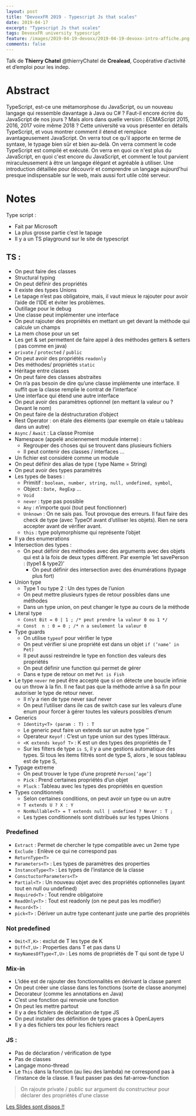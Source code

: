 ```yaml
---
layout: post
title: "DevoxxFR 2019 - Typescript Js that scales"
date: 2019-04-17
excerpt: "Typescript Js that scales"
tags: DevoxxFR university typescript
feature: /images/2019-04-19-devoxx/2019-04-19-devoxx-intro-affiche.png
comments: false
---
```


Talk de __Thierry Chatel__ @thierryChatel de __Crealead__, Coopérative d’activité et d’emploi pour les indep.


# Abstract
TypeScript, est-ce une métamorphose du JavaScript, ou un nouveau langage qui ressemble davantage à Java ou C# ? Faut-il encore écrire du JavaScript de nos jours ? Mais alors dans quelle version : ECMAScript 2015, 2016, 2017 voire même 2018 ?
Cette université va vous présenter en détails TypeScript, et vous montrer comment il étend et remplace avantageusement JavaScript. On verra tout ce qu'il apporte en terme de syntaxe, le typage bien sûr et bien au-delà. On verra comment le code TypeScript est compilé et exécuté. On verra en quoi ce n'est plus du JavaScript, en quoi c'est encore du JavaScript, et comment le tout parvient miraculeusement à être un langage élégant et agréable à utiliser.
Une introduction détaillée pour découvrir et comprendre un langage aujourd'hui presque indispensable sur le web, mais aussi fort utile côté serveur.


# Notes

Type script :
- Fait par Microsoft
- La plus grosse partie c’est le tapage
- Il y a un TS playground sur le site de typescript


## TS :
- On peut faire des classes
- Structural typing
- On peut définir des propriétés
- Il existe des types Unions
- Le tapage n’est pas obligatoire, mais, il vaut mieux le rajouter pour avoir l’aide de l’IDE et éviter les problèmes.
- Outillage pour le debug
- Une classe peut implémenter une interface
- On peut rajouter des propriétés en mettant un get devant la méthode qui calcule un champs
- La mem chose pour un set
- Les get & set permettent de faire appel à des méthodes getters & setters ( pas comme en java)
- `private` / `protected` / `public`
- On peut avoir des propriétés `readonly`
- Des méthodes/ propriétés `static`
- Héritage entre classes
- On peut faire des classes abstraites
- On n’a pas besoin de dire qu’une classe implémente une interface. Il suffit que la classe remplie le contrat de l’interface`
- Une interface qui étend une autre interface
- On peut avoir des paramètres optionnel (en mettant la valeur ou ? Devant le nom)
- On peut faire de la déstructuration d’object
- Rest Operator : on étale des éléments (par exemple on étale u tableau dans un autre)
- `Async` / `Await` : La classe Promise
- Namespace (appelé anciennement module interne) :
  - Regrouper des choses qui se trouvent dans plusieurs fichiers
  - Il peut contenir des classes / interfaces …
- Un fichier est considéré comme un module
- On peut définir des alias de type ( type Name = String)
- On peut avoir des types paramétrés
- Les types de bases :
  - Primitif : `boolean, number, string, null, undefined, symbol`,
  - Object :  `Date, RegExp` …
  - `Void`
  - `never` : type pas possible
  - `Any` : n’importe quoi (tout peut fonctionner)
  - `Unknown` : On ne sais pas. Tout provoque des erreurs. Il faut faire des check de type (avec TypeOf avant d’utiliser les objets). Rien ne sera accepter avant de vérifier avant.
  - `this` : type polymorphisme qui représente l’objet
- Il ya des enumerations
- Intersection des types :
  - On peut définir des méthodes avec des arguments avec des objets qui est à la fois de deux types différent. Par exemple ‘let savePerson : (type1 & type2)’
    - On peut définir des intersection avec des énumérations (typage plus fort)
- Union type
  - Type 1 ou type 2 : Un des types de l’union
  - On peut mettre plusieurs types de retour possibles dans une méthodes
  - Dans un type union, on peut changer le type au cours de la méthode
- Literal type
  - `Const Bit = 0 | 1 ; /* peut prendre la valeur 0 ou 1 */`
  - `Const  n : 0 = 0 ; /* n a seulement la valeur 0`
- Type guards
  - On utilise `typeof` pour vérifier le type
  - On peut vérifier si une propriété est dans un objet `if (’name’ in Pet)`
  - Il peut aussi restreindre le type en fonction des valeurs des propriétés
  - On peut définir une function qui permet de gérer
  - Dans e type de retour on met `Pet is Fish`
- Le type `never` ne peut être accepté que si on détecte une boucle infinie ou un throw à la fin. Il ne faut pas que la méthode arrive à sa fin pour autoriser le type de retour never.
  - Il n’y a rien de type never sauf never
  - On peut l’utiliser dans ile cas de switch case sur les valeurs d’une enum pour forcer à gérer toutes les valeurs possibles d’enum
- Generics
  - `Identity<T> (param : T) : T`
  - Le generic peut faire un extends sur un autre type ’<T extends Pet>’
  - Operateur `Keyof` : C’est un type union sur des types littéraux.
  - `<K extends keyof T>` : K est un des types des propriétés de T
  - Sur les filters de type `is S`, il y a une gestions automatique des types. Si tous les items filtrés sont de type S, alors , le sous tableau est de type S,
- Typage extreme
  - On peut trouver le type d’une propreté `Person[‘age’]`
  - `Pick` : Prend certaines propriétés d’un objet
  - `Pluck` : Tableau avec les types des propriétés en question
- Types conditionnels
  - Selon certaines conditions, on peut avoir un type ou un autre
  - `T extends U ? X : Y`
  - `NonNullable<T> = T extends null | undefined ? Never : T ;`
  - Les types conditionnels sont distribués sur les types Unions

### Predefined
- `Extract` : Permet de chercher le type compatible avec un 2eme type
- `Exclude` : Enlève ce qui ne correspond pas
- `ReturnType<T>`
- `Parameters<T>` : Les types de paramètres des properties
- `InstanceType<T>` : Les types de l’instance de la classe
- `ConsctuctorParameters<T>`
- `Partial<T>` : Un nouveau objet avec des propriétés optionnelles (ayant tout en null ou undefined)
- `Required<T>` : Tout rendre obligatoire
- `ReadOnly<T>` : Tout est readonly (on ne peut pas les modifier)
- `Record<T>` :
- `pick<T>` : Dériver un autre type contenant juste une partie des propriétés

### Not predefined
- `Omit<T,K>` : exclut de T les type de K
- `Diff<T,U>` : Properties dans T et pas dans U
- `KeyNamesOfType<T,U>` : Les noms de propriétés de T qui sont de type U

### Mix-in
- L’idée est de rajouter des fonctionnalités en dérivant la classe parent
- On peut créer une classe dans les fonctions (sorte de classe anonyme)
- Decorateur (comme les annotations en Java)
- C’est une fonction qui renvoie une fonction
- On peut les mettre partout
- Il y a des fichiers de déclaration de type JS
- On peut installer des définition de types graces à OpenLayers
- Il y a des fichiers tex pour les fichiers react


### JS :
- Pas de déclaration / vérification de type
- Pas de classes
- Langage mono-thread
- Le `This` dans la fonction (au lieu des lambda) ne correspond pas à l’instance de la classe. Il faut passer pas des fat-arrow-function


> On rajoute private / public sur argument du constructeur pour déclarer des propriétés d’une classe



[Les Slides sont dispos !!](https://github.com/tchatel/conf-typescript)
